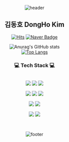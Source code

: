  <div align=center>
  
![header](https://capsule-render.vercel.app/api?type=waving&&color=gradient&height=100&section=header&fontSize=90)
<br/>


	
  ## 김동호 DongHo Kim 
  [![Hits](https://hits.seeyoufarm.com/api/count/incr/badge.svg?url=https%3A%2F%2Fgithub.com%2Fkdomo&count_bg=%235194F0&title_bg=%23555555&icon=github.svg&icon_color=%23E7E7E7&title=visit&edge_flat=false)](https://hits.seeyoufarm.com)
  [![Naver Badge](https://img.shields.io/badge/Naver-03C75A?style=flat-square&logo=Naver&logoColor=white&link=mailto:khw11044@gmail.com)](mailto:khw11044@gmail.com)

  


![Anurag's GitHub stats](https://github-readme-stats.vercel.app/api?username=kdomo&show_icons=true)
<br/>
[![Top Langs](https://github-readme-stats.vercel.app/api/top-langs/?username=anuraghazra&layout=compact)](https://github.com/anuraghazra/github-readme-stats)

  <h3>💻 Tech Stack 💻</h3>
 
<br/>
  <img src="https://img.shields.io/badge/Html5-E34F26?style=flat-square&logo=Html5&logoColor=white"/> <img src="https://img.shields.io/badge/Javascript-F7DF1E?style=flat-square&logo=Javascript&logoColor=white"/> <img src="https://img.shields.io/badge/CSS-1572B6?style=flat-square&logo=CSS3&logoColor=white"/>
  
<img src="https://img.shields.io/badge/Java-007396?style=flat-square&logo=Java&logoColor=white"/> <img src="https://img.shields.io/badge/Spring-6DB33F?style=flat-square&logo=Spring&logoColor=white"/> <img src="https://img.shields.io/badge/Oracle-F80000?style=flat-square&logo=Oracle&logoColor=white"/>
  
<img src="https://img.shields.io/badge/Amazon AWS-232F3E?style=flat-square&logo=Amazon AWS&logoColor=white"/>  <img src="https://img.shields.io/badge/GitHub Actions-2088FF?style=flat-square&logo=GitHub Actions&logoColor=white"/>
  
<img src="https://img.shields.io/badge/IntelliJ IDEA-000000?style=flat-square&logo=IntelliJ IDEA&logoColor=white"/> <img src="https://img.shields.io/badge/Eclipse IDE-2C2255?style=flat-square&logo=Eclipse IDE&logoColor=white"/>
  
<br/>

![footer](https://capsule-render.vercel.app/api?type=waving&&color=gradient&height=100&section=footer&fontSize=90)

  </div>










